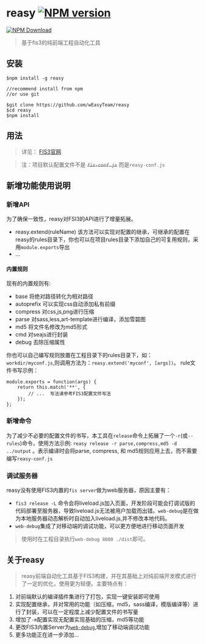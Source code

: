 # reasy  [![NPM version](https://badge.fury.io/js/reasy.png)](https://www.npmjs.org/package/reasy)

[![NPM Download](https://nodei.co/npm-dl/reasy.png?months=1)](https://www.npmjs.org/package/reasy)

> 基于fis3的纯前端工程自动化工具



## 安装

    $npm install -g reasy
    
    //recommend install from npm
    //or use git

    $git clone https://github.com/wEasyTeam/reasy
    $cd reasy
    $npm install
    

## 用法

> 详见： [FIS3官网](http://fis.baidu.com/)

> 注：项目默认配置文件不是 *~~`fis-conf.js`~~* 而是`reasy-conf.js`


## 新增功能使用说明

### 新增API

 为了确保一致性，reasy对FSI3的API进行了增量拓展。

 * reasy.extend(ruleName)
   该方法可以实现对配置的继承，可继承的配置在reasy的rules目录下，你也可以在项目rules目录下添加自己的可复用规则，采用`module.exports`导出
 * ...
 

#### 内置规则

现有的内置规则有: 

* base 将绝对路径转化为相对路径
* autoprefix  可以实现css自动添加私有前缀
* compress 对css,js,png进行压缩
* parse 对sass,less,art-template进行编译，添加雪碧图
* md5 将文件名修改为md5形式
* cmd 对seajs进行封装
* debug 去除压缩属性

你也可以自己编写规则放置在工程目录下的rules目录下，如：`workdir/myconf.js`,则调用方法为：`reasy.extend('myconf', [args])`。
rule文件书写示例：
```
module.exports = function(args) {
    return this.match('**', {
        // ...  写法请参考FIS3配置文件写法
    });
};
```


### 新增命令

 为了减少不必要的配置文件的书写，本工具在`release`命令上拓展了一个`-r`(或`--rules`)命令，使用方法示例: `reasy release -r parse,compress,md5 -d ../output` 。表示编译时会将parse, compress, 和 md5规则应用上去，而不需要编写`reasy-conf.js`


### 调试服务器
reasy没有使用FIS3内置的`fis server`做为web服务器，原因主要有：

* `fis3 release -L` 命令会将liveload.js加入页面，开发阶段可能会打调试版的代码部署至服务器，导致liveload.js无法被用户加载而出错。`web-debug`是在做为本地服务器动态解析时自动加入liveload.js,并不修改本地代码。
* `web-debug`集成了对移动端的调试功能，可以更方便地进行移动页面开发

> 使用时在工程目录执行`web-debug 8080 ./dist`即可。
  


## 关于reasy

> reasy前端自动化工具基于FIS3构建，并在其基础上对纯前端开发模式进行了一定的优化，使用更为轻便。主要特点有：

 1. 对前端默认的编译插件集进行了打包，实现一键安装即可使用
 2. 实现配置继承，并对常用的功能（如压缩，md5，sass编译，模版编译等）进行了封装，可以在一定程度上减少配置文件的书写量
 3. 增加了`-m`配置实现无配置实现基础的压缩，md5等功能
 4. 更改FIS3内置Server为[`web-debug`](https://github.com/lwdgit/web-debug/),增加了移动端调试功能
 5. 更多功能正在进一步添加...

    
    